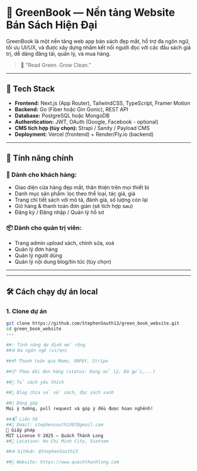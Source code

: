 # 📗 GreenBook — Nền tảng Website Bán Sách Hiện Đại

GreenBook là một nền tảng web app bán sách đẹp mắt, hỗ trợ đa ngôn ngữ, tối ưu UI/UX, và được xây dựng nhằm kết nối người đọc với các đầu sách giá trị, dễ dàng đăng tải, quản lý, và mua hàng.

> 🌱 "Read Green. Grow Clean."

---

## 🚀 Tech Stack

- **Frontend:** Next.js (App Router), TailwindCSS, TypeScript, Framer Motion
- **Backend:** Go (Fiber hoặc Gin Gonic), REST API
- **Database:** PostgreSQL hoặc MongoDB
- **Authentication:** JWT, OAuth (Google, Facebook - optional)
- **CMS tích hợp (tùy chọn):** Strapi / Sanity / Payload CMS
- **Deployment:** Vercel (frontend) + Render/Fly.io (backend)

---

## 🧠 Tính năng chính

### 🛒 Dành cho khách hàng:
- Giao diện cửa hàng đẹp mắt, thân thiện trên mọi thiết bị
- Danh mục sản phẩm: lọc theo thể loại, tác giả, giá
- Trang chi tiết sách với mô tả, đánh giá, số lượng còn lại
- Giỏ hàng & thanh toán đơn giản (sẽ tích hợp sau)
- Đăng ký / Đăng nhập / Quản lý hồ sơ

### 📦 Dành cho quản trị viên:
- Trang admin upload sách, chỉnh sửa, xoá
- Quản lý đơn hàng
- Quản lý người dùng
- Quản lý nội dung blog/tin tức (tùy chọn)

---

---

## 🛠️ Cách chạy dự án local

### 1. Clone dự án

```bash
git clone https://github.com/StephenSouth13/green_book_website.git
cd green_book_website
---

##💡 Tính năng dự định mở rộng
##🌐 Đa ngôn ngữ (vi/en)

##💳 Thanh toán qua Momo, VNPAY, Stripe

##📦 Theo dõi đơn hàng (status: Đang xử lý, Đã gửi,...)

##📘 Tủ sách yêu thích

##🌱 Blog chia sẻ về sách, đọc sách xanh

##🤝 Đóng góp
Mọi ý tưởng, pull request và góp ý đều được hoan nghênh!

##📬 Liên hệ
##📧 Email: stephensouth1307@gmail.com
📄 Giấy phép
MIT License © 2025 — Quách Thành Long
##📍 Location: Ho Chi Minh City, Vietnam

##🌐 GitHub: @StephenSouth13

##🔗 Website: https://www.quachthanhlong.com

